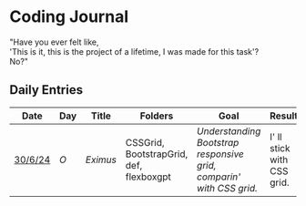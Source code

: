 # Coding Journal
"Have you ever felt like, <br/> 'This is it, this is the project of a lifetime, I was made for this task'?<br/>
No?"

## Daily Entries

| Date       | Day | Title | Folders | Goal | Result | VOD
|------------|--------------|--------------|------------|------------|------------|------------|
| [30/6/24](URL)     | *O* | *Eximus* | CSSGrid, BootstrapGrid, def, flexboxgpt  | *Understanding Bootstrap responsive grid, <br/> comparin' with CSS grid.* | I' ll stick with CSS grid. | h
